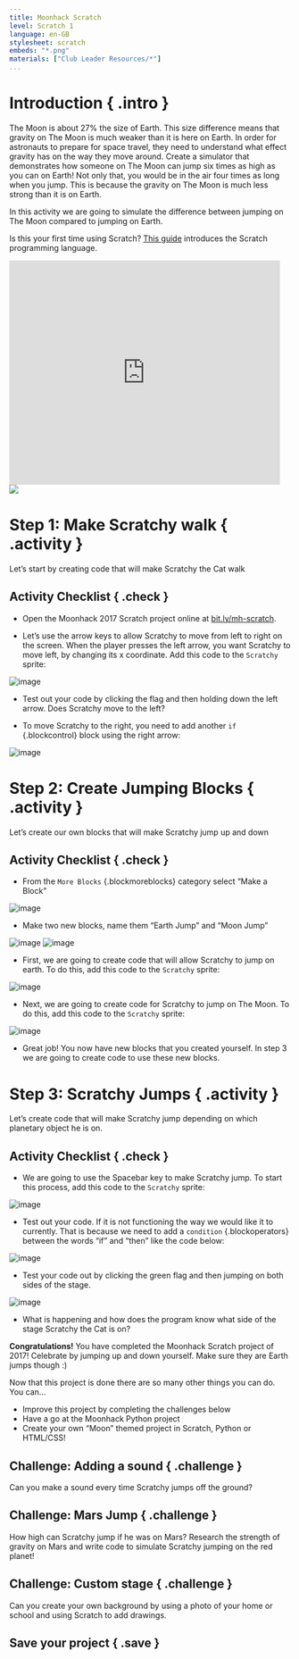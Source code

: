 ```yaml
---
title: Moonhack Scratch
level: Scratch 1
language: en-GB
stylesheet: scratch
embeds: "*.png"
materials: ["Club Leader Resources/*"]
...
```


# Introduction { .intro }

The Moon is about 27% the size of Earth. This size difference means that gravity on The Moon is much weaker than it is here on Earth. In order for astronauts to prepare for space travel, they need to understand what effect gravity has on the way they move around. Create a simulator that demonstrates how someone on The Moon can jump six times as high as you can on Earth! Not only that, you would be in the air four times as long when you jump. This is because the gravity on The Moon is much less strong than it is on Earth.  

In this activity we are going to simulate the difference between jumping on The Moon compared to jumping on Earth.

Is this your first time using Scratch? [This guide](https://codeclubprojects.org/en-GB/resources/scratch-intro/) introduces the Scratch programming language.

<div class="scratch-preview">
	<iframe allowtransparency="true" width="485" height="402" src="http://scratch.mit.edu/projects/embed/160241020/?autostart=false" frameborder="0"></iframe>
	<img src="images/moon-final.png">
</div>

# Step 1: Make Scratchy walk { .activity }
Let’s start by creating code that will make Scratchy the Cat walk 
## Activity Checklist { .check }

+ Open the Moonhack 2017 Scratch project online at <a href="https://bit.ly/mh-scratch">bit.ly/mh-scratch</a>.

+ Let’s use the arrow keys to allow Scratchy to move from left to right on the screen. When the player presses the left arrow, you want Scratchy to move left, by changing its x coordinate. Add this code to the `Scratchy` sprite:

![image](images/step1-1.png)

+ Test out your code by clicking the flag and then holding down the left arrow. Does Scratchy move to the left?

+ To move Scratchy to the right, you need to add another `if` {.blockcontrol} block using the right arrow:

![image](images/step1-2.png) 


# Step 2: Create Jumping Blocks { .activity }

Let’s create our own blocks that will make Scratchy jump up and down 

## Activity Checklist { .check }

+ From the  `More Blocks` {.blockmoreblocks} category select “Make a Block” 

![image](images/step2-1.png) 

+ Make two new blocks, name them “Earth Jump” and “Moon Jump”

![image](images/step2-2.png)
![image](images/step2-3.png)  

+ First, we are going to create code that will allow Scratchy to jump on earth. To do this, add this code to the `Scratchy` sprite:  

![image](images/step2-4.png)

+ Next, we are going to create code for Scratchy to jump on The Moon. To do this, add this code to the `Scratchy` sprite: 

![image](images/step2-5.png)

+ Great job! You now have new blocks that you created yourself. In step 3 we are going to create code to use these new blocks.

# Step 3: Scratchy Jumps { .activity }

Let’s create code that will make Scratchy jump depending on which planetary object he is on.

## Activity Checklist { .check }

+ We are going to use the Spacebar key to make Scratchy jump. To start this process, add this code to the `Scratchy` sprite:

![image](images/step3-1.png)

+ Test out your code. If it is not functioning the way we would like it to currently. That is because we need to add a `condition` {.blockoperators} between the words “if” and “then” like the code below:

![image](images/step3-2.png)

+ Test your code out by clicking the green flag and then jumping on both sides of the stage.

![image](images/step3-3.png) 

+ What is happening and how does the program know what side of the stage Scratchy the Cat is on?

**Congratulations!** You have completed the Moonhack Scratch project of 2017! Celebrate by jumping up and down yourself. Make sure they are Earth jumps though :)

Now that this project is done there are so many other things you can do. You can...
 
* Improve this project by completing the challenges below
* Have a go at the Moonhack Python project
* Create your own “Moon” themed project in Scratch, Python or HTML/CSS!


## Challenge: Adding a sound { .challenge }
Can you make a sound every time Scratchy jumps off the ground? 

## Challenge: Mars Jump { .challenge }
How high can Scratchy jump if he was on Mars? Research the strength of gravity on Mars and write code to simulate Scratchy jumping on the red planet!

## Challenge: Custom stage { .challenge }
Can you create your own background by using a photo of your home or school and using Scratch to add drawings.

## Save your project { .save }
